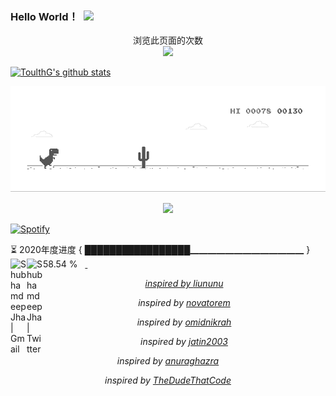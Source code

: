 ### Hello World！ &nbsp;<img src="https://github.com/TheDudeThatCode/TheDudeThatCode/blob/master/Assets/Earth.gif" width="23px">
<p align="center"> 
  浏览此页面的次数<br>
  <img src="https://profile-counter.glitch.me/ToulthG/count.svg" />
</p>


[![ToulthG's github stats](https://github-readme-stats.vercel.app/api?username=ToulthG&show_icons=true&theme=dracula)](https://github.com/anuraghazra/github-readme-stats)

<!--
**ToulthG/ToulthG** is a ✨ _special_ ✨ repository because its `README.md` (this file) appears on your GitHub profile.
Here are some ideas to get you started:
- 🔭 I’m currently working on ...
- 🌱 I’m currently learning ...
- 👯 I’m looking to collaborate on ...
- 🤔 I’m looking for help with ...
- 💬 Ask me about ...
- 📫 How to reach me: ...
- 😄 Pronouns: ...
- ⚡ Fun fact: ...
-->
![Dino](https://raw.githubusercontent.com/praveenscience/praveenscience/master/dino.gif)

<div align="center">
    <img src="https://raw.githubusercontent.com/omidnikrah/profile-activity-generator/master/demo.png" />
</div>

[![Spotify](https://novatorem.vercel.app/api/spotify-playing)](https://open.spotify.com/user/FengirkG)<br>

⏳ 2020年度进度 { █████████████████▁▁▁▁▁▁▁▁▁▁▁▁▁ } 58.54 %
                    &nbsp;
<a href="mailto:gxf1034512354@gmail.com">
   <img align="left" alt="Shubhamdeep Jha | Gmail" width="26px" src="https://github.com/TheDudeThatCode/TheDudeThatCode/blob/master/Assets/Gmail.svg" /></a>
<a href="https://twitter.com/TheDudeThatCode">
   <img align="left" alt="Shubhamdeep Jha | Twitter" width="26px" src="https://github.com/TheDudeThatCode/TheDudeThatCode/blob/master/Assets/Twitter.svg" />
                    &nbsp;
<p align="center"> 
    <i>inspired by <a href="https://github.com/liununu">liununu</a></i>
</p>
<p align="center"> 
    <i>inspired by <a href="https://github.com/novatorem">novatorem</a></i>
</p>

<p align="center">
    <i>inspired by <a href="https://github.com/omidnikrah">omidnikrah</a></i>
</p>

<p align="center">
    <i>inspired by <a href="https://github.com/jatin2003">jatin2003</a></i>
</p>

<p align="center">
    <i>inspired by <a href="https://github.com/anuraghazra">anuraghazra</a></i>
</p>

<p align="center">
    <i>inspired by <a href="https://github.com/TheDudeThatCode">TheDudeThatCode</a></i>
</p>

